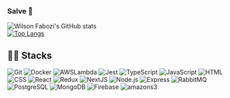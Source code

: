 ### Salve 🤙

![Wilson Fabozi's GitHub stats](https://github-readme-stats.vercel.app/api?username=wilsonfabozi&show_icons=true&theme=transparent&include_all_commits=true&count_private=true&card_width=500&line_height=20)<br />
[![Top Langs](https://github-readme-stats.vercel.app/api/top-langs/?username=wilsonfabozi&theme=transparent&layout=compact&card_width=500)](https://github.com/wilsonfabozi/github-readme-stats)
##

## 👨‍💻 Stacks
![Git](https://img.shields.io/badge/-Git-gray?style=flat&logo=git)
![Docker](https://img.shields.io/badge/-Docker-gray?style=flat&logo=docker)
![AWSLambda](https://img.shields.io/badge/-AWS.Lambda-gray?style=flat&logo=awslambda)
![Jest](https://img.shields.io/badge/-jest-gray?style=flat&logo=jest)
![TypeScript](https://img.shields.io/badge/-TypeScript-gray?style=flat&logo=typescript)
![JavaScript](https://img.shields.io/badge/-JavaScript-gray?style=flat&logo=javascript)
![HTML](https://img.shields.io/badge/-HTML-gray?style=flat&logo=HTML5)
![CSS](https://img.shields.io/badge/-CSS-gray?style=flat&logo=CSS3)
![React](https://img.shields.io/badge/-React-gray?style=flat&logo=react)
![Redux](https://img.shields.io/badge/-Redux-gray?style=flat&logo=redux)
![NextJS](https://img.shields.io/badge/-NextJS-gray?style=flat&logo=next.js)
![Node.js](https://img.shields.io/badge/-Node.js-gray?style=flat&logo=node.js)
![Express](https://img.shields.io/badge/-Express-gray?style=flat&logo=express)
![RabbitMQ](https://img.shields.io/badge/-Rabbitmq-gray?style=flat&logo=rabbitmq)
![PostgreSQL](https://img.shields.io/badge/-PostgreSQL-gray?style=flat&logo=postgresql)
![MongoDB](https://img.shields.io/badge/-MongoDB-gray?style=flat&logo=mongodb)
![Firebase](https://img.shields.io/badge/-Firebase-gray?style=flat&logo=firebase)
![amazons3](https://img.shields.io/badge/-AmazonS3-gray?style=flat&logo=amazons3)
